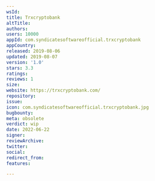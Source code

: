 ```yaml
---
wsId: 
title: Trxcryptobank
altTitle: 
authors: 
users: 10000
appId: com.syndicatesoftwareofficial.trxcryptobank
appCountry: 
released: 2019-08-06
updated: 2019-08-07
version: '1.0'
stars: 3.3
ratings: 
reviews: 1
size: 
website: https://trxcryptobank.com/
repository: 
issue: 
icon: com.syndicatesoftwareofficial.trxcryptobank.jpg
bugbounty: 
meta: obsolete
verdict: wip
date: 2022-06-22
signer: 
reviewArchive: 
twitter: 
social: 
redirect_from: 
features: 

---
```


